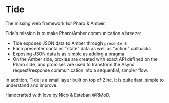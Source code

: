 Tide
====

The missing web framework for Pharo & Amber.

Tide's mission is to make Pharo/Amber communication a breeze:

- Tide exposes JSON data to Amber through `presenter`s
- Each presenter contains "state" data as well as "action" callbacks
- Exposing JSON data is as simple as adding a pragma
- On the Amber side, proxies are created with exact API defined on the Pharo side, and promises are used to transform the Async request/response communication into a sequential, simpler flow.

In addition, Tide is a small layer built on top of Zinc. It is quite fast, simple to understand and improve.

Handcrafted with love by Nico & Esteban @RMoD.
